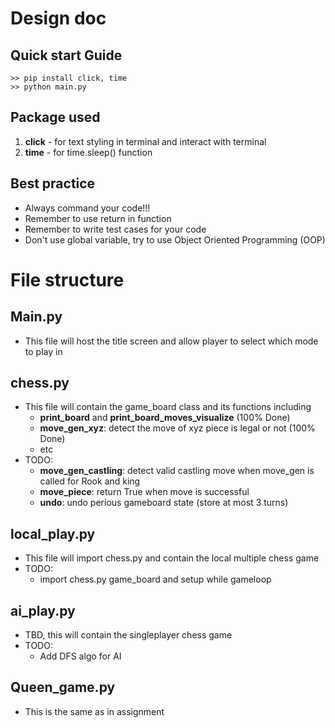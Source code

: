 # Design doc

## Quick start Guide
    >> pip install click, time
    >> python main.py

## Package used
1. **click** - for text styling in terminal and interact with terminal
2. **time** - for time.sleep() function

## Best practice
- Always command your code!!!
- Remember to use return in function 
- Remember to write test cases for your code
- Don't use global variable, try to use Object Oriented Programming (OOP)


# File structure

## Main.py
- This file will host the title screen and allow player to select which mode to play in

## chess.py
- This file will contain the game_board class and its functions including
    - **print_board** and **print_board_moves_visualize** (100% Done)    
    - **move_gen_xyz**: detect the move of xyz piece is legal or not (100% Done)
    - etc
- TODO:
    - **move_gen_castling**: detect valid castling move when move_gen is called for Rook and king
    - **move_piece**: return True when move is successful
    - **undo**: undo perious gameboard state (store at most 3 turns)

## local_play.py
- This file will import chess.py and contain the local multiple chess game
- TODO:
    - import chess.py game_board and setup while gameloop

## ai_play.py
- TBD, this will contain the singleplayer chess game
- TODO:
    - Add DFS algo for AI

## Queen_game.py 
- This is the same as in assignment

